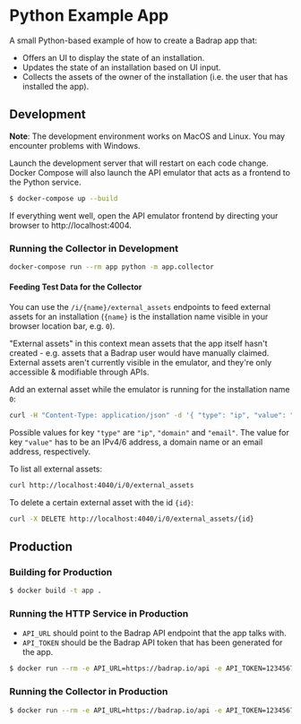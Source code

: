# Python Example App

A small Python-based example of how to create a Badrap app that:

- Offers an UI to display the state of an installation.
- Updates the state of an installation based on UI input.
- Collects the assets of the owner of the installation (i.e. the user that has installed the app).

## Development

**Note**: The development environment works on MacOS and Linux. You may encounter problems with Windows.

Launch the development server that will restart on each code change. Docker Compose will also launch the API emulator that acts as a frontend to the Python service.

```sh
$ docker-compose up --build
```

If everything went well, open the API emulator frontend by directing your browser to http://localhost:4004.

### Running the Collector in Development

```sh
docker-compose run --rm app python -m app.collector
```

#### Feeding Test Data for the Collector

You can use the `/i/{name}/external_assets` endpoints to feed external assets
for an installation (`{name}` is the installation name visible in your
browser location bar, e.g. `0`).

"External assets" in this context mean assets that the app itself hasn't
created - e.g. assets that a Badrap user would have manually claimed. External assets aren't currently visible in the emulator, and they're only accessible & modifiable through APIs.

Add an external asset while the emulator is running for the installation name `0`:

```sh
curl -H "Content-Type: application/json" -d '{ "type": "ip", "value": "1.2.3.4" }' http://localhost:4040/i/0/external_assets
```

Possible values for key `"type"` are `"ip"`, `"domain"` and `"email"`. The value for key `"value"` has to be an IPv4/6 address, a domain name or an email address, respectively.

To list all external assets:

```sh
curl http://localhost:4040/i/0/external_assets
```

To delete a certain external asset with the id `{id}`:

```sh
curl -X DELETE http://localhost:4040/i/0/external_assets/{id}
```

## Production

### Building for Production

```sh
$ docker build -t app .
```

### Running the HTTP Service in Production

- `API_URL` should point to the Badrap API endpoint that the app talks with.
- `API_TOKEN` should be the Badrap API token that has been generated for the app.

```sh
$ docker run --rm -e API_URL=https://badrap.io/api -e API_TOKEN=123456789 -p 5000:5000 app
```

### Running the Collector in Production

```sh
$ docker run --rm -e API_URL=https://badrap.io/api -e API_TOKEN=123456789 app python -m app.collector
```

